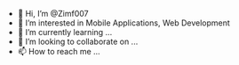 - 👋 Hi, I’m @Zimf007
- 👀 I’m interested in Mobile Applications, Web Development
- 🌱 I’m currently learning ...
- 💞️ I’m looking to collaborate on ...
- 📫 How to reach me ...

<!---
Zimf007/Zimf007 is a ✨ special ✨ repository because its `README.md` (this file) appears on your GitHub profile.
You can click the Preview link to take a look at your changes.
--->
